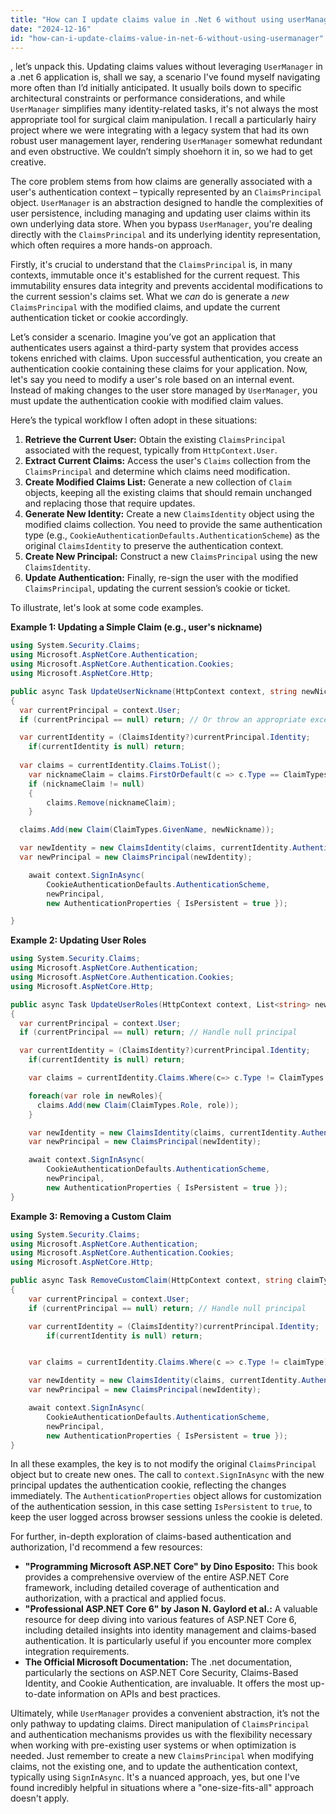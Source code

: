 ```yaml
---
title: "How can I update claims value in .Net 6 without using userManager?"
date: "2024-12-16"
id: "how-can-i-update-claims-value-in-net-6-without-using-usermanager"
---
```


, let’s unpack this. Updating claims values without leveraging `UserManager` in a .net 6 application is, shall we say, a scenario I've found myself navigating more often than I’d initially anticipated. It usually boils down to specific architectural constraints or performance considerations, and while `UserManager` simplifies many identity-related tasks, it's not always the most appropriate tool for surgical claim manipulation. I recall a particularly hairy project where we were integrating with a legacy system that had its own robust user management layer, rendering `UserManager` somewhat redundant and even obstructive. We couldn’t simply shoehorn it in, so we had to get creative.

The core problem stems from how claims are generally associated with a user's authentication context – typically represented by an `ClaimsPrincipal` object. `UserManager` is an abstraction designed to handle the complexities of user persistence, including managing and updating user claims within its own underlying data store. When you bypass `UserManager`, you're dealing directly with the `ClaimsPrincipal` and its underlying identity representation, which often requires a more hands-on approach.

Firstly, it's crucial to understand that the `ClaimsPrincipal` is, in many contexts, immutable once it's established for the current request. This immutability ensures data integrity and prevents accidental modifications to the current session's claims set. What we *can* do is generate a *new* `ClaimsPrincipal` with the modified claims, and update the current authentication ticket or cookie accordingly.

Let’s consider a scenario. Imagine you’ve got an application that authenticates users against a third-party system that provides access tokens enriched with claims. Upon successful authentication, you create an authentication cookie containing these claims for your application. Now, let's say you need to modify a user's role based on an internal event. Instead of making changes to the user store managed by `UserManager`, you must update the authentication cookie with modified claim values.

Here’s the typical workflow I often adopt in these situations:

1.  **Retrieve the Current User:** Obtain the existing `ClaimsPrincipal` associated with the request, typically from `HttpContext.User`.
2.  **Extract Current Claims:** Access the user's `Claims` collection from the `ClaimsPrincipal` and determine which claims need modification.
3.  **Create Modified Claims List:** Generate a new collection of `Claim` objects, keeping all the existing claims that should remain unchanged and replacing those that require updates.
4.  **Generate New Identity:** Create a new `ClaimsIdentity` object using the modified claims collection. You need to provide the same authentication type (e.g., `CookieAuthenticationDefaults.AuthenticationScheme`) as the original `ClaimsIdentity` to preserve the authentication context.
5.  **Create New Principal:** Construct a new `ClaimsPrincipal` using the new `ClaimsIdentity`.
6.  **Update Authentication:** Finally, re-sign the user with the modified `ClaimsPrincipal`, updating the current session’s cookie or ticket.

To illustrate, let's look at some code examples.

**Example 1: Updating a Simple Claim (e.g., user's nickname)**

```csharp
using System.Security.Claims;
using Microsoft.AspNetCore.Authentication;
using Microsoft.AspNetCore.Authentication.Cookies;
using Microsoft.AspNetCore.Http;

public async Task UpdateUserNickname(HttpContext context, string newNickname)
{
  var currentPrincipal = context.User;
  if (currentPrincipal == null) return; // Or throw an appropriate exception

  var currentIdentity = (ClaimsIdentity?)currentPrincipal.Identity;
    if(currentIdentity is null) return;
  
  var claims = currentIdentity.Claims.ToList();
    var nicknameClaim = claims.FirstOrDefault(c => c.Type == ClaimTypes.GivenName);
    if (nicknameClaim != null)
    {
        claims.Remove(nicknameClaim);
    }

  claims.Add(new Claim(ClaimTypes.GivenName, newNickname));

  var newIdentity = new ClaimsIdentity(claims, currentIdentity.AuthenticationType, currentIdentity.NameClaimType, currentIdentity.RoleClaimType);
  var newPrincipal = new ClaimsPrincipal(newIdentity);

    await context.SignInAsync(
        CookieAuthenticationDefaults.AuthenticationScheme,
        newPrincipal,
        new AuthenticationProperties { IsPersistent = true });

}
```

**Example 2: Updating User Roles**

```csharp
using System.Security.Claims;
using Microsoft.AspNetCore.Authentication;
using Microsoft.AspNetCore.Authentication.Cookies;
using Microsoft.AspNetCore.Http;

public async Task UpdateUserRoles(HttpContext context, List<string> newRoles)
{
  var currentPrincipal = context.User;
  if (currentPrincipal == null) return; // Handle null principal

  var currentIdentity = (ClaimsIdentity?)currentPrincipal.Identity;
    if(currentIdentity is null) return;

    var claims = currentIdentity.Claims.Where(c=> c.Type != ClaimTypes.Role).ToList();

    foreach(var role in newRoles){
      claims.Add(new Claim(ClaimTypes.Role, role));
    }

    var newIdentity = new ClaimsIdentity(claims, currentIdentity.AuthenticationType, currentIdentity.NameClaimType, currentIdentity.RoleClaimType);
    var newPrincipal = new ClaimsPrincipal(newIdentity);

    await context.SignInAsync(
        CookieAuthenticationDefaults.AuthenticationScheme,
        newPrincipal,
        new AuthenticationProperties { IsPersistent = true });
}
```

**Example 3: Removing a Custom Claim**

```csharp
using System.Security.Claims;
using Microsoft.AspNetCore.Authentication;
using Microsoft.AspNetCore.Authentication.Cookies;
using Microsoft.AspNetCore.Http;

public async Task RemoveCustomClaim(HttpContext context, string claimType)
{
    var currentPrincipal = context.User;
    if (currentPrincipal == null) return; // Handle null principal

    var currentIdentity = (ClaimsIdentity?)currentPrincipal.Identity;
        if(currentIdentity is null) return;


    var claims = currentIdentity.Claims.Where(c => c.Type != claimType).ToList();

    var newIdentity = new ClaimsIdentity(claims, currentIdentity.AuthenticationType, currentIdentity.NameClaimType, currentIdentity.RoleClaimType);
    var newPrincipal = new ClaimsPrincipal(newIdentity);

    await context.SignInAsync(
        CookieAuthenticationDefaults.AuthenticationScheme,
        newPrincipal,
        new AuthenticationProperties { IsPersistent = true });
}
```

In all these examples, the key is to not modify the original `ClaimsPrincipal` object but to create new ones. The call to `context.SignInAsync` with the new principal updates the authentication cookie, reflecting the changes immediately. The `AuthenticationProperties` object allows for customization of the authentication session, in this case setting `IsPersistent` to `true`, to keep the user logged across browser sessions unless the cookie is deleted.

For further, in-depth exploration of claims-based authentication and authorization, I'd recommend a few resources:

*   **"Programming Microsoft ASP.NET Core" by Dino Esposito:** This book provides a comprehensive overview of the entire ASP.NET Core framework, including detailed coverage of authentication and authorization, with a practical and applied focus.
*   **"Professional ASP.NET Core 6" by Jason N. Gaylord et al.:** A valuable resource for deep diving into various features of ASP.NET Core 6, including detailed insights into identity management and claims-based authentication. It is particularly useful if you encounter more complex integration requirements.
*   **The Official Microsoft Documentation:** The .net documentation, particularly the sections on ASP.NET Core Security, Claims-Based Identity, and Cookie Authentication, are invaluable. It offers the most up-to-date information on APIs and best practices.

Ultimately, while `UserManager` provides a convenient abstraction, it’s not the only pathway to updating claims. Direct manipulation of `ClaimsPrincipal` and authentication mechanisms provides us with the flexibility necessary when working with pre-existing user systems or when optimization is needed. Just remember to create a new `ClaimsPrincipal` when modifying claims, not the existing one, and to update the authentication context, typically using `SignInAsync`. It's a nuanced approach, yes, but one I've found incredibly helpful in situations where a "one-size-fits-all" approach doesn't apply.
